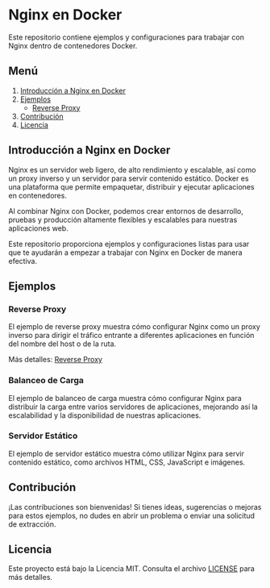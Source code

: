 # Nginx en Docker

Este repositorio contiene ejemplos y configuraciones para trabajar con Nginx dentro de contenedores Docker.

## Menú

1. [Introducción a Nginx en Docker](#introducción-a-nginx-en-docker)
2. [Ejemplos](#ejemplos)
    - [Reverse Proxy](reverse-proxy/README.md)
    <!-- - [Balanceo de Carga](balanceo-carga/README.md)
    - [Servidor Estático](servidor-estático/README.md) -->
3. [Contribución](#contribución)
4. [Licencia](#licencia)

## Introducción a Nginx en Docker

Nginx es un servidor web ligero, de alto rendimiento y escalable, así como un proxy inverso y un servidor para servir contenido estático. Docker es una plataforma que permite empaquetar, distribuir y ejecutar aplicaciones en contenedores.

Al combinar Nginx con Docker, podemos crear entornos de desarrollo, pruebas y producción altamente flexibles y escalables para nuestras aplicaciones web.

Este repositorio proporciona ejemplos y configuraciones listas para usar que te ayudarán a empezar a trabajar con Nginx en Docker de manera efectiva.

## Ejemplos

### Reverse Proxy

El ejemplo de reverse proxy muestra cómo configurar Nginx como un proxy inverso para dirigir el tráfico entrante a diferentes aplicaciones en función del nombre del host o de la ruta.

Más detalles: [Reverse Proxy](reverse-proxy/README.md)

### Balanceo de Carga

El ejemplo de balanceo de carga muestra cómo configurar Nginx para distribuir la carga entre varios servidores de aplicaciones, mejorando así la escalabilidad y la disponibilidad de nuestras aplicaciones.

<!-- Más detalles: [Balanceo de Carga](balanceo-carga/README.md) -->

### Servidor Estático

El ejemplo de servidor estático muestra cómo utilizar Nginx para servir contenido estático, como archivos HTML, CSS, JavaScript e imágenes.

<!-- Más detalles: [Servidor Estático](servidor-estático/README.md) -->

## Contribución

¡Las contribuciones son bienvenidas! Si tienes ideas, sugerencias o mejoras para estos ejemplos, no dudes en abrir un problema o enviar una solicitud de extracción.

## Licencia

Este proyecto está bajo la Licencia MIT. Consulta el archivo [LICENSE](LICENSE) para más detalles.
